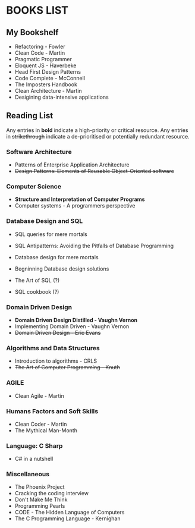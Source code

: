 # BOOKS LIST

## My Bookshelf

- Refactoring - Fowler
- Clean Code - Martin
- Pragmatic Programmer
- Eloquent JS - Haverbeke
- Head First Design Patterns
- Code Complete - McConnell
- The Imposters Handbook
- Clean Architecture - Martin
- Desigining data-intensive applications

## Reading List

Any entries in **bold** indicate a high-priority or critical resource. Any entries in ~~strikethrough~~ indicate a de-prioritised or potentially redundant resource.

### Software Architecture

- Patterns of Enterprise Application Architecture
- ~~Design Patterns: Elements of Reusable Object-Oriented software~~

### Computer Science

- **Structure and Interpretation of Computer Programs**
- Computer systems - A programmers perspective

### Database Design and SQL

- SQL queries for mere mortals
- SQL Antipatterns: Avoiding the Pitfalls of Database Programming
- Database design for mere mortals
- Begninning Database design solutions

- The Art of SQL (?)
- SQL cookbook (?)

### Domain Driven Design

- **Domain Driven Design Distilled - Vaughn Vernon**
- Implementing Domain Driven - Vaughn Vernon
- ~~Domain Driven Design - Eric Evans~~

### Algorithms and Data Structures

- Introduction to algorithms - CRLS
- ~~The Art of Computer Programming - Knuth~~

### AGILE

- Clean Agile - Martin

### Humans Factors and Soft Skills

- Clean Coder - Martin
- The Mythical Man-Month

### Language: C Sharp

- C# in a nutshell

### Miscellaneous

- The Phoenix Project
- Cracking the coding interview
- Don't Make Me Think
- Programming Pearls
- CODE - The Hidden Language of Computers
- The C Programming Language - Kernighan
